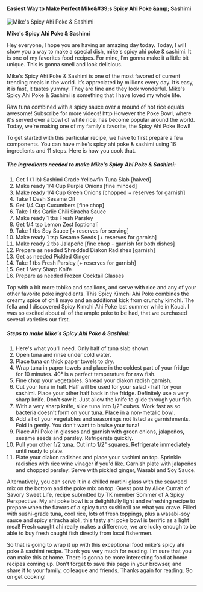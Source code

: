             

#### Easiest Way to Make Perfect Mike&amp;#39;s Spicy Ahi Poke &amp;amp; Sashimi

![Mike's Spicy Ahi Poke &amp; Sashimi](https://img-global.cpcdn.com/recipes/11dd89b0be71cf50/751x532cq70/mikes-spicy-ahi-poke-sashimi-recipe-main-photo.jpg)

**Mike's Spicy Ahi Poke &amp; Sashimi**

Hey everyone, I hope you are having an amazing day today. Today, I will show you a way to make a special dish, mike's spicy ahi poke & sashimi. It is one of my favorites food recipes. For mine, I’m gonna make it a little bit unique. This is gonna smell and look delicious.

Mike's Spicy Ahi Poke & Sashimi is one of the most favored of current trending meals in the world. It’s appreciated by millions every day. It’s easy, it is fast, it tastes yummy. They are fine and they look wonderful. Mike's Spicy Ahi Poke & Sashimi is something that I have loved my whole life.

Raw tuna combined with a spicy sauce over a mound of hot rice equals awesome! Subscribe for more videos! http However the Poke Bowl, where it's served over a bowl of white rice, has become popular around the world. Today, we're making one of my family's favorite, the Spicy Ahi Poke Bowl!

To get started with this particular recipe, we have to first prepare a few components. You can have mike's spicy ahi poke & sashimi using 16 ingredients and 11 steps. Here is how you cook that.

##### The ingredients needed to make Mike's Spicy Ahi Poke & Sashimi:

1.  Get 1 (1 lb) Sashimi Grade Yellowfin Tuna Slab \[halved\]
2.  Make ready 1/4 Cup Purple Onions \[fine minced\]
3.  Make ready 1/4 Cup Green Onions \[chopped + reserves for garnish\]
4.  Take 1 Dash Sesame Oil
5.  Get 1/4 Cup Cucumbers \[fine chop\]
6.  Take 1 tbs Garlic Chili Siracha Sauce
7.  Make ready 1 tbs Fresh Parsley
8.  Get 1/4 tsp Lemon Zest \[optional\]
9.  Take 1 tbs Soy Sauce \[+ reserves for serving\]
10.  Make ready 1 tsp Sesame Seeds \[+ reserves for garnish\]
11.  Make ready 2 tbs Jalapeño \[fine chop - garnish for both dishes\]
12.  Prepare as needed Shredded Diakon Radishes \[garnish\]
13.  Get as needed Pickled Ginger
14.  Take 1 tbs Fresh Parsley \[+ reserves for garnish\]
15.  Get 1 Very Sharp Knife
16.  Prepare as needed Frozen Cocktail Glasses

Top with a bit more tobiko and scallions, and serve with rice and any of your other favorite poke ingredients. This Spicy Kimchi Ahi Poke combines the creamy spice of chili mayo and an additional kick from crunchy kimchi. The fella and I discovered Spicy Kimchi Ahi Poke last summer while in Kauai. I was so excited about all of the ample poke to be had, that we purchased several varieties our first.

##### Steps to make Mike's Spicy Ahi Poke & Sashimi:

1.  Here's what you'll need. Only half of tuna slab shown.
2.  Open tuna and rinse under cold water.
3.  Place tuna on thick paper towels to dry.
4.  Wrap tuna in paper towels and place in the coldest part of your fridge for 10 minutes. 40° is a perfect temperature for raw fish.
5.  Fine chop your vegetables. Shread your diakon radish garnish.
6.  Cut your tuna in half. Half will be used for your salad - half for your sashimi. Place your other half back in the fridge. Definitely use a very sharp knife. Don't saw it. Just allow the knife to glide through your fish.
7.  With a very sharp knife, slice tuna into 1/2" cubes. Work fast as so bacteria doesn't form on your tuna. Place in a non-metalic bowl.
8.  Add all of your vegetables and seasonings not listed as garnishments. Fold in gently. You don't want to bruise your tuna!
9.  Place Ahi Poke in glasses and garnish with green onions, jalapeños, sesame seeds and parsley. Refrigerate quickly.
10.  Pull your other 1/2 tuna. Cut into 1/2" squares. Refrigerate immediately until ready to plate.
11.  Plate your diakon radishes and place your sashimi on top. Sprinkle radishes with rice wine vinager if you'd like. Garnish plate with jalapeños and chopped parsley. Serve with pickled ginger, Wasabi and Soy Sauce.

Alternatively, you can serve it in a chilled martini glass with the seaweed mix on the bottom and the poke mix on top. Guest post by Alice Currah of Savory Sweet Life, recipe submitted by TK member Sommer of A Spicy Perspective. My ahi poke bowl is a delightfully light and refreshing recipe to prepare when the flavors of a spicy tuna sushi roll are what you crave. Filled with sushi-grade tuna, cool rice, lots of fresh toppings, plus a wasabi-soy sauce and spicy sriracha aioli, this tasty ahi poke bowl is terrific as a light meal! Fresh caught ahi really makes a difference, we are lucky enough to be able to buy fresh caught fish directly from local fishermen.

So that is going to wrap it up with this exceptional food mike's spicy ahi poke & sashimi recipe. Thank you very much for reading. I’m sure that you can make this at home. There is gonna be more interesting food at home recipes coming up. Don’t forget to save this page in your browser, and share it to your family, colleague and friends. Thanks again for reading. Go on get cooking!

* * *